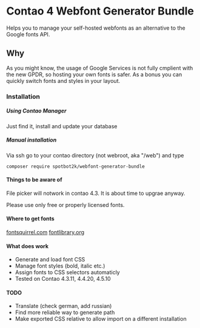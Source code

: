 # Contao 4 Webfont Generator Bundle
Helps you to manage your self-hosted webfonts as an alternative to the Google fonts API.

## Why
As you might know, the usage of Google Services is not fully cmplient with the new GPDR, so hosting your own fonts is safer. As a bonus you can quickly switch fonts and styles in your layout.

### Installation

##### Using Contao Manager

Just find it, install and update your database

##### Manual installation

Via ssh go to your contao directory (not webroot, aka "/web") and type

```
composer require spotbot2k/webfont-generator-bundle
```

#### Things to be aware of
File picker will notwork in contao 4.3. It is about time to upgrae anyway.

Please use only free or properly licensed fonts. 

#### Where to get fonts

[fontsquirrel.com](https://www.fontsquirrel.com/)
[fontlibrary.org](https://fontlibrary.org/)

#### What does work
* Generate and load font CSS
* Manage font styles (bold, italic etc.)
* Assign fonts to CSS selectors automaticly
* Tested on Contao 4.3.11, 4.4.20, 4.5.10

#### TODO
* Translate (check german, add russian)
* Find more reliable way to generate path
* Make exported CSS relative to allow import on a different installation